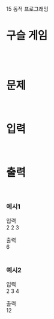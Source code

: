 15 동적 프로그래밍
# 구슬 게임
<br>
<br>

# 문제  
<br>

# 입력  
<br>

# 출력  
<br>

### 예시1
입력  
2 2 3  

출력  
6  
<br>

### 예시2
입력  
2 3 4  

출력  
12  
<br>
